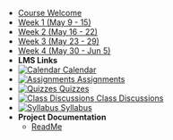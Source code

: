 - [Course Welcome](course-welcome)
- [Week 1 (May 9 - 15)](module-01)
- [Week 2 (May 16 - 22)](module-02)
- [Week 3 (May 23 - 29)](module-03)
- [Week 4 (May 30 - Jun 5)](module-04)
- **LMS Links**
- [![Calendar](https://icongr.am/fontawesome/calendar.svg?size=16&color=808080) Calendar](https://canvas.sfu.ca/courses/44038/calendar)
- [![Assignments](https://icongr.am/fontawesome/pencil.svg?size=16&color=808080) Assignments](https://canvas.sfu.ca/courses/44038/assignments )
- [![Quizzes](https://icongr.am/fontawesome/check-circle.svg?size=16&color=808080) Quizzes](https://canvas.sfu.ca/courses/44038/quizzes)
- [![Class Discussions](https://icongr.am/fontawesome/comments-o.svg?size=16&color=808080) Class Discussions](https://canvas.sfu.ca/courses/44038/discussion_topics)
- [![Syllabus](https://icongr.am/fontawesome/list.svg?size=16&color=808080) Syllabus](https://canvas.sfu.ca/courses/44038/assignments/syllabus)
- **Project Documentation**
  - [ReadMe](https://github.com/hibbitts-design/docsify-open-course-starter-kit/blob/master/README.md)
